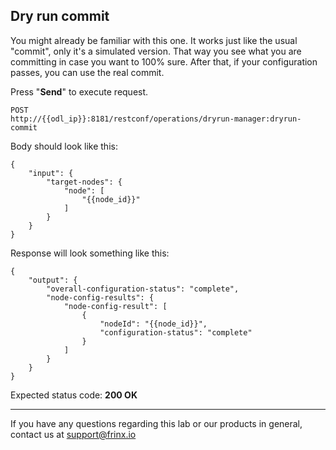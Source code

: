 ## Dry run commit

You might already be familiar with this one. It works just like the usual "commit", only it's a simulated version. That way you see what you are committing in case you want to 100% sure. After that, if your configuration passes, you can use the real commit.


Press "**Send**" to execute request.

```
POST
http://{{odl_ip}}:8181/restconf/operations/dryrun-manager:dryrun-commit
```

Body should look like this:

```
{
    "input": {
        "target-nodes": {
            "node": [
                "{{node_id}}"
            ]
        }
    }
}
```

Response will look something like this:

```
{
    "output": {
        "overall-configuration-status": "complete",
        "node-config-results": {
            "node-config-result": [
                {
                    "nodeId": "{{node_id}}",
                    "configuration-status": "complete"
                }
            ]
        }
    }
}
```

Expected status code: **200 OK**

---
If you have any questions regarding this lab or our products in general, contact us at [support@frinx.io](mailto:support@frinx.io)